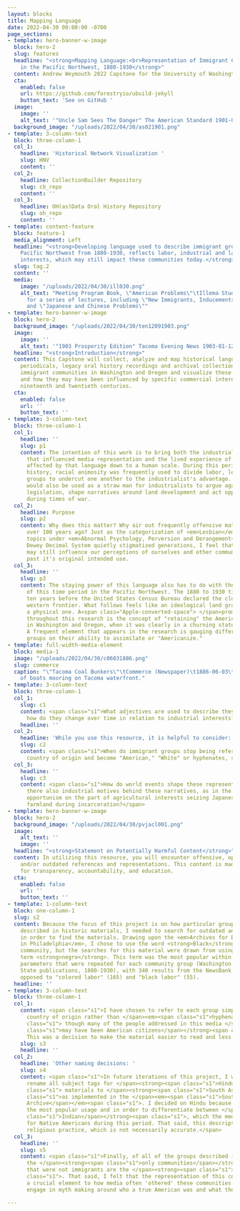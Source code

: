 ```yaml
---
layout: blocks
title: Mapping Language
date: 2022-04-30 00:00:00 -0700
page_sections:
- template: hero-banner-w-image
  block: hero-2
  slug: features
  headline: "<strong>Mapping Language:<br>Representation of Immigrant Communities
    in the Pacific Northwest, 1880-1930</strong>"
  content: Andrew Weymouth 2022 Capstone for the University of Washington
  cta:
    enabled: false
    url: https://github.com/forestryio/ubuild-jekyll
    button_text: 'See on GitHub '
  image:
    image: ''
    alt_text: '"Uncle Sam Sees The Danger" The American Standard 1901-02-01'
  background_image: "/uploads/2022/04/30/as021901.png"
- template: 3-column-text
  block: three-column-1
  col_1:
    headline: 'Historical Network Visualization '
    slug: HNV
    content: ''
  col_2:
    headline: CollectionBuilder Repository
    slug: cb_repo
    content: ''
  col_3:
    headline: OH(as)Data Oral History Repository
    slug: oh_repo
    content: ''
- template: content-feature
  block: feature-1
  media_alignment: Left
  headline: "<strong>Developing language used to describe immigrant groups in the
    Pacific Northwest from 1880-1930, reflects labor, industrial and land development
    interests, which may still impact these communities today.</strong>"
  slug: tag.2
  content: ''
  media:
    image: "/uploads/2022/04/30/ill030.png"
    alt_text: "Meeting Program Book, \"American Problems\"\tIllema Study Club\t1920-01-01\tProgram
      for a series of lectures, including \"New Immigrants, Inducements, Impressions\"
      and \"Japanese and Chinese Problems\""
- template: hero-banner-w-image
  block: hero-2
  background_image: "/uploads/2022/04/30/ten12091903.png"
  image:
    image: ''
    alt_text: '"1903 Prosperity Edition" Tacoma Evening News 1903-01-12'
  headline: "<strong>Introduction</strong>"
  content: This Capstone will collect, analyze and map historical language in newspapers,
    periodicals, legacy oral history recordings and archival collections describing
    immigrant communities in Washington and Oregon and visualize these trends in language
    and how they may have been influenced by specific commercial interests in the
    nineteenth and twentieth centuries.
  cta:
    enabled: false
    url: ''
    button_text: ''
- template: 3-column-text
  block: three-column-1
  col_1:
    headline: ''
    slug: p1
    content: The intention of this work is to bring both the industrial interests
      that influenced media representation and the lived experience of the communities
      affected by that language down to a human scale. During this period in American
      history, racial animosity was frequently used to divide labor, leading immigrant
      groups to undercut one another to the industrialist's advantage. Racial provocations
      would also be used as a straw man for industrialists to argue against anti-monopoly
      legislation, shape narratives around land development and act opportunistically
      during times of war.
  col_2:
    headline: Purpose
    slug: p2
    content: Why does this matter? Why air out frequently offensive material from
      over 100 years ago? Just as the categorization of <em>Lesbian</em> and <em>Gay</em>
      topics under <em>Abnormal Psychology, Perversion and Derangement</em> in the
      Dewey Decimal System quietly stigmatized generations, I feel that this language
      may still influence our perceptions of ourselves and other communities, long
      past it's original intended use.
  col_3:
    headline: ''
    slug: p3
    content: The staying power of this language also has to do with the significance
      of this time period in the Pacific Northwest. The 1880 to 1930 time frame begins
      ten years before the United States Census Bureau declared the closure of the
      western frontier. What follows feels like an ideological land grab instead of
      a physical one. A<span class="Apple-converted-space"> </span>prominent theme
      throughout this research is the concept of "retaining" the American character
      in Washington and Oregon, when it was clearly in a churning state of development.
      A frequent element that appears in the research is gauging different immigrant
      groups on their ability to assimilate or "Americanize."
- template: full-width-media-element
  block: media-1
  image: "/uploads/2022/04/30/c06031886.png"
  slug: commerce
  caption: "\"Tacoma Coal Bunkers\"\tCommerce (Newspaper)\t1886-06-03\tIllustration
    of boats mooring on Tacoma waterfront."
- template: 3-column-text
  block: three-column-1
  col_1:
    slug: c1
    content: <span class="s1">What adjectives are used to describe these groups and
      how do they change over time in relation to industrial interests?</span>
    headline: ''
  col_2:
    headline: 'While you use this resource, it is helpful to consider:'
    slug: c2
    content: <span class="s1">When do immigrant groups stop being referred to by their
      country of origin and become "American," "White" or hyphenates, such as Polish-American?</span>
  col_3:
    headline: ''
    slug: c3
    content: <span class="s1">How do world events shape these representations? Are
      there also industrial motives behind these narratives, as in the case of WWII
      opportunism on the part of agricultural interests seizing Japanese American
      farmland during incarceration?</span>
- template: hero-banner-w-image
  block: hero-2
  background_image: "/uploads/2022/04/30/pvjacl001.png"
  image:
    alt_text: ''
    image: ''
  headline: "<strong>Statement on Potentially Harmful Content</strong>"
  content: In utilizing this resource, you will encounter offensive, oppressive, racist,
    and/or outdated references and representations. This content is made available
    for transparency, accountability, and education.
  cta:
    enabled: false
    url: ''
    button_text: ''
- template: 1-column-text
  block: one-column-1
  slug: s2
  content: Because the focus of this project is on how particular groups are being
    described in historic materials, I needed to search for outdated and racist descriptions
    in order to find the materials. Drawing upon the <em>Archives for Black Lives
    in Philadelphia</em>, I chose to use the word <strong>Black</strong> for this
    community, but the searches for this material were drawn from using the search
    term <strong>negro</strong>. This term was the most popular within the search
    parameters that were repeated for each community group (Washington and Oregon
    State publications, 1880-1930), with 340 results from the NewsBank resource, as
    opposed to "colored labor" (165) and "black labor" (55).
  headline: ''
- template: 3-column-text
  block: three-column-1
  col_1:
    content: <span class="s1">I have chosen to refer to each group simply from their
      country of origin rather than </span><em><span class="s1">hyphenate-American</span></em><span
      class="s1"> though many of the people addressed in this media </span><strong><span
      class="s1">may have been American citizens</span></strong><span class="s1">.
      This was a decision to make the material easier to read and less redundant.</span>
    slug: s3
    headline: ''
  col_2:
    headline: 'Other naming decisions: '
    slug: s4
    content: <span class="s1">In future iterations of this project, I would like to
      rename all subject tags for </span><strong><span class="s1">Hindu</span></strong><span
      class="s1"> materials to </span><strong><span class="s1">South Asian </span></strong><span
      class="s1">as implemented in the </span><em><span class="s1">South Asian Digital
      Archive</span></em><span class="s1">. I decided on Hindu because it was also
      the most popular usage and in order to differentiate between </span><strong><span
      class="s1">Indian</span></strong><span class="s1">, which the media also used
      for Native Americans during this period. That said, this description does assume
      religious practice, which is not necessarily accurate.</span>
  col_3:
    headline: ''
    slug: s5
    content: <span class="s1">Finally, of all of the groups described in this project,
      the </span><strong><span class="s1">only communities</span></strong><span class="s1">
      that were not immigrants are the </span><strong><span class="s1">Native Americans</span></strong><span
      class="s1">. That said, I felt that the representation of this community was
      a crucial element to how media often 'othered' these communities in order to
      engage in myth making around who a true American was and what they resembled.</span>

---
```


